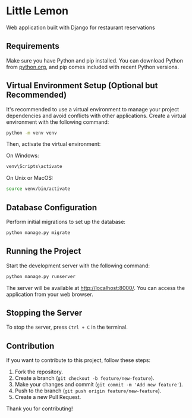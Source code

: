 # Little Lemon

Web application built with Django for restaurant reservations

## Requirements

Make sure you have Python and pip installed. You can download Python from [python.org](https://www.python.org/downloads/), and pip comes included with recent Python versions.

## Virtual Environment Setup (Optional but Recommended)

It's recommended to use a virtual environment to manage your project dependencies and avoid conflicts with other applications. Create a virtual environment with the following command:

```bash
python -m venv venv
```

Then, activate the virtual environment:

On Windows:
```bash
venv\Scripts\activate
```

On Unix or MacOS:
```bash
source venv/bin/activate
```

## Database Configuration

Perform initial migrations to set up the database:

```bash
python manage.py migrate
```

## Running the Project

Start the development server with the following command:

```bash
python manage.py runserver
```

The server will be available at [http://localhost:8000/](http://localhost:8000/). You can access the application from your web browser.

## Stopping the Server

To stop the server, press `Ctrl + C` in the terminal.

## Contribution

If you want to contribute to this project, follow these steps:

1. Fork the repository.
2. Create a branch (`git checkout -b feature/new-feature`).
3. Make your changes and commit (`git commit -m 'Add new feature'`).
4. Push to the branch (`git push origin feature/new-feature`).
5. Create a new Pull Request.

Thank you for contributing!
